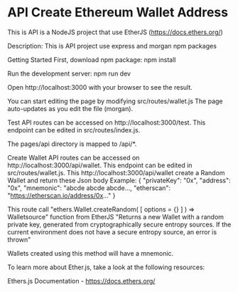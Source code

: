 # API Create Ethereum Wallet Address
This is API is a NodeJS project that use EtherJS (https://docs.ethers.org/)

Description:
This is API project use express and morgan npm packages

Getting Started
First, download npm package:
npm install

Run the development server:
npm run dev

Open http://localhost:3000 with your browser to see the result.

You can start editing the page by modifying src/routes/wallet.js The page auto-updates as you edit the file (morgan).

Test
API routes can be accessed on http://localhost:3000/test. This endpoint can be edited in src/routes/index.js.

The pages/api directory is mapped to /api/*.

Create Wallet
API routes can be accessed on http://localhost:3000/api/wallet. This endpoint can be edited in src/routes/wallet.js.
This http://localhost:3000/api/wallet create a Random Wallet and return these Json body
Example:
{
    "privateKey": "0x",
    "address": "0x",
    "mnemonic": "abcde abcde abcde...,
    "etherscan": "https://etherscan.io/address/0x..."
}

This route call "ethers.Wallet.createRandom( [ options = {} ] ) ⇒ Walletsource" function from EtherJS
"Returns a new Wallet with a random private key, generated from cryptographically secure entropy sources. 
If the current environment does not have a secure entropy source, an error is thrown" 

Wallets created using this method will have a mnemonic.

To learn more about Ether.js, take a look at the following resources:

Ethers.js Documentation - https://docs.ethers.org/
